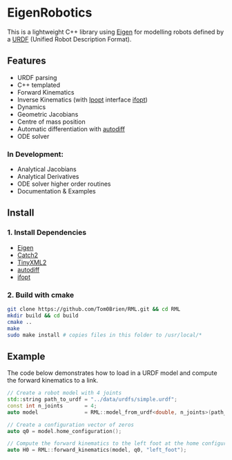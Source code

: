 EigenRobotics
===========

This is a lightweight C++ library using [Eigen](https://eigen.tuxfamily.org/index.php?title=Main_Page) for modelling robots defined by a [URDF](http://wiki.ros.org/urdf) (Unified Robot Description Format).

## Features
- URDF parsing
- C++ templated
- Forward Kinematics
- Inverse Kinematics (with [Ipopt](https://coin-or.github.io/Ipopt/) interface [ifopt](https://github.com/ethz-adrl/ifopt))
- Dynamics
- Geometric Jacobians
- Centre of mass position 
- Automatic differentiation with [autodiff](https://github.com/autodiff/autodiff)
- ODE solver

### In Development:
- Analytical Jacobians
- Analytical Derivatives
- ODE solver higher order routines
- Documentation & Examples

## Install

### 1. Install Dependencies
- [Eigen](https://eigen.tuxfamily.org/index.php?title=Main_Page)
- [Catch2](https://github.com/catchorg/Catch2)
- [TinyXML2](https://github.com/leethomason/tinyxml2)
- [autodiff](https://github.com/autodiff/autodiff)
- [ifopt](https://github.com/ethz-adrl/ifopt)

### 2. Build with cmake
  ```bash
  git clone https://github.com/Tom0Brien/RML.git && cd RML
  mkdir build && cd build
  cmake ..
  make
  sudo make install # copies files in this folder to /usr/local/*
  ```

## Example
The code below demonstrates how to load in a URDF model and compute the forward kinematics to a link.

```c++
// Create a robot model with 4 joints
std::string path_to_urdf = "../data/urdfs/simple.urdf";
const int n_joints       = 4;
auto model               = RML::model_from_urdf<double, n_joints>(path_to_urdf);

// Create a configuration vector of zeros
auto q0 = model.home_configuration();

// Compute the forward kinematics to the left foot at the home configuration
auto H0 = RML::forward_kinematics(model, q0, "left_foot");
```
